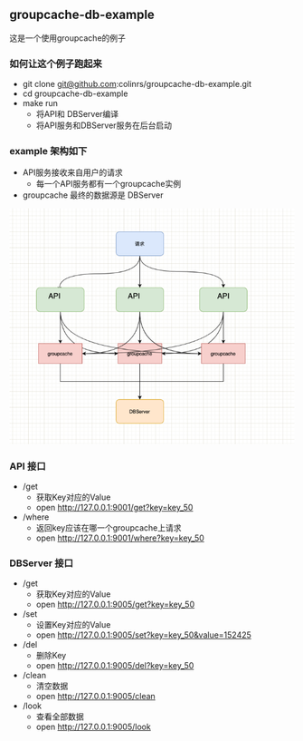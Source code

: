 ## groupcache-db-example

这是一个使用groupcache的例子

### 如何让这个例子跑起来

* git clone git@github.com:colinrs/groupcache-db-example.git
* cd groupcache-db-example
* make run
  * 将API和 DBServer编译
  * 将API服务和DBServer服务在后台启动
    
### example 架构如下

* API服务接收来自用户的请求
  * 每一个API服务都有一个groupcache实例
* groupcache 最终的数据源是 DBServer

![img.png](img.png)

### API 接口

* /get
  * 获取Key对应的Value 
  * open http://127.0.0.1:9001/get?key=key_50
* /where
  * 返回key应该在哪一个groupcache上请求
  * open http://127.0.0.1:9001/where?key=key_50

### DBServer 接口

* /get
  * 获取Key对应的Value 
  * open http://127.0.0.1:9005/get?key=key_50
* /set
  * 设置Key对应的Value
  * open http://127.0.0.1:9005/set?key=key_50&value=152425
* /del
   * 删除Key
   * open http://127.0.0.1:9005/del?key=key_50
* /clean
  * 清空数据
  * open http://127.0.0.1:9005/clean
* /look
  * 查看全部数据 
  * open http://127.0.0.1:9005/look
